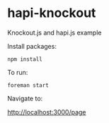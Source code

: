 hapi-knockout
=============

Knockout.js and hapi.js example

Install packages:

    npm install

To run:

    foreman start

Navigate to:

  [http://localhost:3000/page](http://localhost:3000/page)

